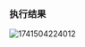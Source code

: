 ### 执行结果

![1741504224012](https://rsgz001.oss-cn-shenzhen.aliyuncs.com/falsk/py3.10.5_The_Avenue/pro202503091922037.jpg)